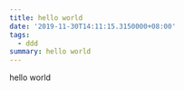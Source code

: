 ```yaml
---
title: hello world
date: '2019-11-30T14:11:15.3150000+08:00'
tags:
  - ddd
summary: hello world
---
```

hello world
